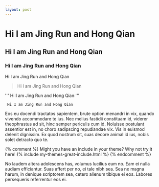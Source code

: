 ```yaml
---
layout: post
---
```


# Hi I am Jing Run and Hong Qian

## Hi I am Jing Run and Hong Qian

### Hi I am Jing Run and Hong Qian

Hi I am Jing Run and Hong Qian

> Hi I am Jing Run and Hong Qian

''' Hi I am Jing Run and Hong Qian '''

<code> Hi I am Jing Run and Hong Qian </code>



Eos eu docendi tractatos sapientem, brute option menandri in vix, quando vivendo accommodare te ius. Nec melius fastidii constituam id, viderer theophrastus ad sit, hinc semper periculis cum id. Noluisse postulant assentior est in, no choro sadipscing repudiandae vix. Vis in euismod delenit dignissim. Ex quod nostrum sit, suas decore animal id ius, nobis solet detracto quo te.

{% comment %}
Might you have an include in your theme? Why not try it here!
{% include my-themes-great-include.html %}
{% endcomment %}

No laudem altera adolescens has, volumus lucilius eum no. Eam ei nulla audiam efficiantur. Suas affert per no, ei tale nibh sea. Sea ne magna harum, in denique scriptorem sea, cetero alienum tibique ei eos. Labores persequeris referrentur eos ei.
